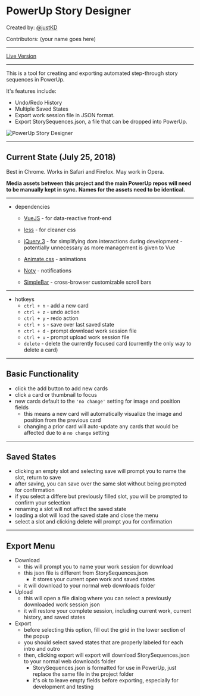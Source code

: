 
# PowerUp Story Designer

Created by: [@justKD](https://github.com/justKD)

Contributors: (your name goes here)
***
[Live Version](https://rawgit.com/justKD/powerup-story-sequence-designer/master/index.html)
***

This is a tool for creating and exporting automated step-through story sequences in PowerUp.

It's features include:
- Undo/Redo History
- Multiple Saved States
- Export work session file in JSON format.
- Export StorySequences.json, a file that can be dropped into PowerUp.

![PowerUp Story Designer](https://github.com/systers/powerup-story-designer/blob/master/powerup-story-designer-example-image.jpg?raw=true "PowerUp Story Designer Example Image")

***

## Current State (July 25, 2018)

Best in Chrome. Works in Safari and Firefox. May work in Opera.

**Media assets between this project and the main PowerUp repos will need to be manually kept in sync.**
**Names for the assets need to be identical.**

***

- dependencies
    - [VueJS](https://vuejs.org/) - for data-reactive front-end
    - [less](http://lesscss.org/) - for cleaner css
    - [jQuery 3](https://api.jquery.com/) - for simplifying dom interactions during development - potentially unnecessary as more management is given to Vue

    - [Animate.css](https://daneden.github.io/animate.css/) - animations
    - [Noty](https://ned.im/noty/#/) - notifications
    - [SimpleBar](http://grsmto.github.io/simplebar/) - cross-browser customizable scroll bars
***
- hotkeys
    - `ctrl + n` - add a new card
    - `ctrl + z` - undo action
    - `ctrl + y` - redo action
    - `ctrl + s` - save over last saved state
    - `ctrl + d` - prompt download work session file
    - `ctrl + u` - prompt upload work session file
    - `delete` - delete the currently focused card (currently the only way to delete a card)
***
## Basic Functionality
- click the add button to add new cards
- click a card or thumbnail to focus
- new cards default to the `'no change'` setting for image and position fields
    - this means a new card will automatically visualize the image and position from the previous card
    - changing a prior card will auto-update any cards that would be affected due to a `no change` setting
***
## Saved States
- clicking an empty slot and selecting save will prompt you to name the slot, return to save
- after saving, you can save over the same slot without being prompted for confirmation
- if you select a differe but previously filled slot, you will be prompted to confirm your selection
- renaming a slot will not affect the saved state
- loading a slot will load the saved state and close the menu
- select a slot and clicking delete will prompt you for confirmation
***
## Export Menu
- Download
    - this will prompt you to name your work session for download
    - this json file is different from StorySequences.json
        - it stores your current open work and saved states
    - it will download to your normal web downloads folder
- Upload
    - this will open a file dialog where you can select a previously downloaded work session json
    - it will restore your complete session, including current work, current history, and saved states
- Export
    - before selecting this option, fill out the grid in the lower section of the popup
    - you should select saved states that are properly labeled for each intro and outro
    - then, clicking export will export will download StorySequences.json to your normal web downloads folder
        - StorySequences.json is formatted for use in PowerUp, just replace the same file in the project folder
        - it's ok to leave empty fields before exporting, especially for development and testing
